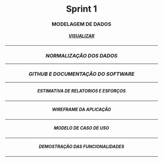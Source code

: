   <h1 align="center">  Sprint 1 </h1>

  <h3 align = "center"> MODELAGEM DE DADOS  </h3>

   <h5 align = "center">
   <a href=''>
   VISUALIZAR </a> </h5>

  <p align "center">

   <hr>

   <p align ="center">

   <h5 align = "center">
   <div>

   <h3 align = "center"> NORMALIZAÇÃO DOS DADOS  </h3>

   <p align "center">

   <hr>

   <p align ="center">

   <h5 align = "center">
   <div>
   <h3 align = "center"> GITHUB E DOCUMENTAÇÃO DO SOFTWARE</h3>


   
   <p align "center">

   <hr>

   <p align ="center">

   <h5 align = "center">

   <div>

   <h5 align = "center"> ESTIMATIVA DE RELATORIOS E ESFORÇOS  </h5>

  <p align "center">

   <hr>

   <p align ="center">

   <h5 align = "center">
   <div>

   
   <h5 align = "center"> WIREFRAME DA APLICAÇÃO </h5>

   <p align "center">

   <hr>

   <p align ="center">

   <h5 align = "center">
   <div>

   <h5 align = "center"> MODELO DE CASO DE USO </h5>

<p align "center">

   <hr>

   <p align ="center">

   <h5 align = "center">
   <div>


   <h5 align = "center"> DEMOSTRAÇÃO DAS FUNCIONALIDADES </h5>

   <p align "center">

   <hr>

   <p align ="center">

   <h5 align = "center">
   <div>



